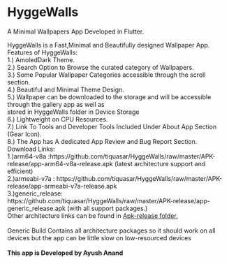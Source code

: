 # HyggeWalls

A Minimal Wallpapers App Developed in Flutter.<br>
<p>
HyggeWalls is a Fast,Minimal and Beautifully designed Wallpaper App.<br>
Features of HyggeWalls:<br>
  1.) AmoledDark Theme.<br>
  2.) Search Option to Browse the curated category of Wallpapers.<br>
  3.) Some Popular Wallpaper Categories accessible through the scroll section.<br>
  4.) Beautiful and Minimal Theme Design.<br>
  5.) Wallpaper can be downloaded to the storage and will be accessible through the gallery app as well as<br>
          stored in HyggeWalls folder in Device Storage<br>
  6.) Lightweight on CPU Resources.<br>
  7.) Link To Tools and Developer Tools Included Under About App Section (Gear Icon).<br>
  8.) The App has A dedicated App Review and Bug Report Section.<br>
  Download Links:<br>
1.)arm64-v8a :https://github.com/tiquasar/HyggeWalls/raw/master/APK-release/app-arm64-v8a-release.apk
  (latest architecture support and efficient)<br>
2.)armeabi-v7a : https://github.com/tiquasar/HyggeWalls/raw/master/APK-release/app-armeabi-v7a-release.apk<br>
3.)generic_release: https://github.com/tiquasar/HyggeWalls/raw/master/APK-release/app-generic_release.apk (with all support packages.)<br>
Other architecture links can be found in <a href="https://github.com/tiquasar/HyggeWalls/tree/master/APK-release">Apk-release folder.</a><br><br>
 Generic Build Contains all architecture packages so it should work on all devices but the app can be little slow on low-resourced devices<br><br>
<b>This app is Developed by Ayush Anand</b><br>


</p>

